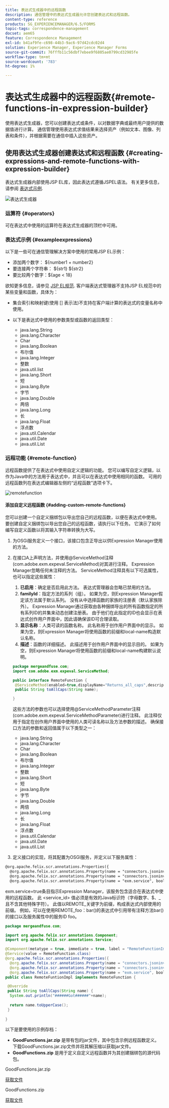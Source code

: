 ```yaml
---
title: 表达式生成器中的远程函数
description: 通信管理中的表达式生成器允许您创建表达式和远程函数。
content-type: reference
products: SG_EXPERIENCEMANAGER/6.5/FORMS
topic-tags: correspondence-management
docset: aem65
feature: Correspondence Management
exl-id: b41af9fe-c698-44b3-9ac6-97d42cdc02d4
solution: Experience Manager, Experience Manager Forms
source-git-commit: 76fffb11c56dbf7ebee9f6805ae0799cd32985fe
workflow-type: tm+mt
source-wordcount: '783'
ht-degree: 1%

---
```


# 表达式生成器中的远程函数{#remote-functions-in-expression-builder}

使用表达式生成器，您可以创建表达式或条件，以对数据字典或最终用户提供的数据值进行计算。 通信管理使用表达式求值结果来选择资产（例如文本、图像、列表和条件），并根据需要在通信中插入这些资产。

## 使用表达式生成器创建表达式和远程函数 {#creating-expressions-and-remote-functions-with-expression-builder}

表达式生成器内部使用JSP EL库，因此表达式遵循JSPEL语法。 有关更多信息，请参阅 [表达式示例](#exampleexpressions).

![表达式生成器](assets/expressionbuilder.png)

### 运算符 {#operators}

可在表达式中使用的运算符在表达式生成器的顶栏中可用。

### 表达式示例 {#exampleexpressions}

以下是一些可在通信管理解决方案中使用的常用JSP EL示例：

* 添加两个数字： ${number1 + number2}
* 要连接两个字符串： ${str1} ${str2}
* 要比较两个数字：${age &lt; 18}

欲知更多信息，请参见 [JSP EL规范](https://download.oracle.com/otn-pub/jcp/jsp-2.1-fr-spec-oth-JSpec/jsp-2_1-fr-spec-el.pdf). 客户端表达式管理器不支持JSP EL规范中的某些变量和函数，具体为：

* 集合索引和映射键(使用 [] 表示法)不支持在客户端计算的表达式的变量名称中使用。
* 以下是表达式中使用的参数类型或函数的返回类型：

   * java.lang.String
   * java.lang.Character
   * Char
   * java.lang.Boolean
   * 布尔值
   * java.lang.Integer
   * 整数
   * java.util.list
   * java.lang.Short
   * 短
   * java.lang.Byte
   * 字节
   * java.lang.Double
   * 两倍
   * java.lang.Long
   * 长
   * java.lang.Float
   * 浮点数
   * java.util.Calendar
   * java.util.Date
   * java.util.List

### 远程功能 {#remote-function}

远程函数提供了在表达式中使用自定义逻辑的功能。 您可以编写自定义逻辑，以作为Java中的方法用于表达式中，并且可以在表达式中使用相同的函数。 可用的远程函数列在表达式编辑器左侧的“远程函数”选项卡下。

![remotefunction](assets/remotefunction.png)

#### 添加自定义远程函数 {#adding-custom-remote-functions}

您可以创建一个自定义捆绑包以导出您自己的远程函数，以便在表达式中使用。 要创建自定义捆绑包以导出您自己的远程函数，请执行以下任务。 它演示了如何编写自定义函数以将其输入字符串转换为大写。

1. 为OSGi服务定义一个接口，该接口包含正导出以供Expression Manager使用的方法。
1. 在接口A上声明方法，并使用@ServiceMethod注释(com.adobe.exm.expeval.ServiceMethod)对其进行注释。 Expression Manager忽略任何未注释的方法。 ServiceMethod注释具有以下可选属性，也可以指定这些属性：

   1. **已启用**：确定是否启用此方法。 表达式管理器会忽略已禁用的方法。
   1. **familyId**：指定方法的系列（组）。 如果为空，则Expression Manager假定该方法属于默认系列。 没有从中选择函数的家族的注册表（默认家族除外）。 Expression Manager通过获取由各种捆绑导出的所有函数指定的所有系列ID的并集来动态创建注册表。 由于他们在此指定的ID也会显示在表达式创作用户界面中，因此请确保该ID可合理读取。
   1. **显示名称**：人类可读的函数名称。 此名称用于创作用户界面中的显示。 如果为空，则Expression Manager将使用函数的前缀和local-name构造默认名称。
   1. **描述**：函数的详细描述。 此描述用于创作用户界面中的显示目的。 如果为空，则Expression Manager将使用函数的前缀和local-name构建默认说明。

   ```java
   package mergeandfuse.com;
   import com.adobe.exm.expeval.ServiceMethod;
   
   public interface RemoteFunction {
    @ServiceMethod(enabled=true,displayName="Returns_all_caps",description="Function to convert to all CAPS", familyId="remote")
    public String toAllCaps(String name);
   
   }
   ```

   这些方法的参数也可以选择使用@ServiceMethodParameter注释(com.adobe.exm.expeval.ServiceMethodParameter)进行注释。 此注释仅用于指定在创作用户界面中使用的人类可读名称以及方法参数的描述。 确保接口方法的参数和返回值属于以下类型之一：

   * java.lang.String
   * java.lang.Character
   * Char
   * java.lang.Boolean
   * 布尔值
   * java.lang.Integer
   * 整数
   * java.lang.Short
   * 短
   * java.lang.Byte
   * 字节
   * java.lang.Double
   * 两倍
   * java.lang.Long
   * 长
   * java.lang.Float
   * 浮点数
   * java.util.Calendar
   * java.util.Date
   * java.util.List

1. 定义接口的实现，将其配置为OSGI服务，并定义以下服务属性：

```jsp
@org.apache.felix.scr.annotations.Properties({
  @org.apache.felix.scr.annotations.Property(name = "connectors.jsoninvoker", boolValue = true),
  @org.apache.felix.scr.annotations.Property(name = "connectors.jsoninvoker.alias", value = "<service_id>"),
  @org.apache.felix.scr.annotations.Property(name = "exm.service", boolValue = true)})
```

exm.service=true条目指示Expression Manager，该服务包含适合在表达式中使用的远程函数。 此 &lt;service_id> 值必须是有效的Java标识符（字母数字、$、_且不含其他特殊字符）。 此值以REMOTE_关键字为前缀，构成表达式内部使用的前缀。 例如，可以在使用REMOTE_foo：bar()的表达式中引用带有注释方法bar()的接口以及服务属性中的服务ID foo。

```java
package mergeandfuse.com;

import org.apache.felix.scr.annotations.Component;
import org.apache.felix.scr.annotations.Service;

@Component(metatype = true, immediate = true, label = "RemoteFunctionImpl")
@Service(value = RemoteFunction.class)
@org.apache.felix.scr.annotations.Properties({
  @org.apache.felix.scr.annotations.Property(name = "connectors.jsoninvoker", boolValue = true),
  @org.apache.felix.scr.annotations.Property(name = "connectors.jsoninvoker.alias", value = "test1"),
  @org.apache.felix.scr.annotations.Property(name = "exm.service", boolValue = true)})
public class RemoteFuntionImpl implements RemoteFunction {

 @Override
 public String toAllCaps(String name) {
  System.out.println("######Got######"+name);
  
  return name.toUpperCase();
 }
 
}
```

以下是要使用的示例存档：

* **GoodFunctions.jar.zip** 是带有包的jar文件，其中包含示例远程函数定义。 下载GoodFunctions.jar.zip文件并将其解压缩以获取jar文件。
* **GoodFunctions.zip** 是用于定义自定义远程函数并为其创建捆绑包的源代码包。

GoodFunctions.jar.zip

[获取文件](assets/goodfunctions.jar.zip)

GoodFunctions.zip

[获取文件](assets/goodfunctions.zip)
